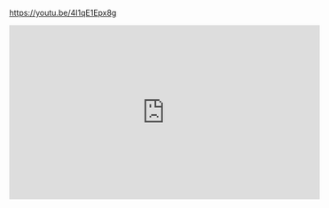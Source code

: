https://youtu.be/4I1qE1Epx8g

<iframe width="560" height="315" src="https://www.youtube.com/embed/4I1qE1Epx8g" frameborder="0" allow="autoplay; encrypted-media" allowfullscreen></iframe>